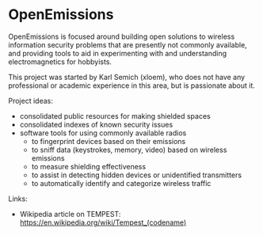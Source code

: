 # OpenEmissions

OpenEmissions is focused around building open solutions to wireless information security problems that are presently not commonly available,
and providing tools to aid in experimenting with and understanding electromagnetics for hobbyists.

This project was started by Karl Semich (xloem), who does not have any professional or academic experience in this area, but is passionate about it.

Project ideas:
- consolidated public resources for making shielded spaces
- consolidated indexes of known security issues
- software tools for using commonly available radios
  - to fingerprint devices based on their emissions
  - to sniff data (keystrokes, memory, video) based on wireless emissions
  - to measure shielding effectiveness
  - to assist in detecting hidden devices or unidentified transmitters
  - to automatically identify and categorize wireless traffic

Links:
  - Wikipedia article on TEMPEST: https://en.wikipedia.org/wiki/Tempest_(codename)
